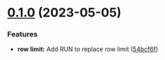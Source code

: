 # [0.1.0](https://github.com/technologiestiftung/qtrees-superset/compare/v0.0.0...v0.1.0) (2023-05-05)


### Features

* **row limit:** Add RUN to replace row limit ([54bcf6f](https://github.com/technologiestiftung/qtrees-superset/commit/54bcf6f22d14d817d4cd865536b349ce1c2c2fd5))
